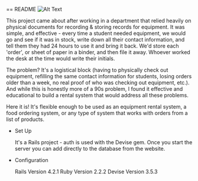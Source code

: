 == README
![Alt Text](https://github.com/adgreen93/we-are-your-friends-rentals/raw/master/public/AllMyFriendsLogo1.png)


This project came about after working in a department that relied heavily on physical documents for recording & storing records for equipment. It was simple, and effective - every time a student needed equipment, we would go and see if it was in stock, write down all their contact information, and tell them they had 24 hours to use it and bring it back. We'd store each 'order', or sheet of paper in a binder, and then file it away. Whoever worked the desk at the time would write their initials. 


The problem? It's a logistical block (having to physically check out equipment, refilling the same contact information for students, losing orders older than a week, no real proof of who was checking out equipment, etc.). And while this is honestly more of a 90s problem, I found it effective and educational to build a rental system that would address all these problems.

Here it is! It's flexible enough to be used as an equipment rental system, a food ordering system, or any type of system that works with orders from a list of products.

* Set Up

  It's a Rails project - auth is used with the Devise gem. Once you start the server you can add directly to the database from the website.
  

  
* Configuration

  Rails Version 4.2.1
  Ruby Version 2.2.2
  Devise Version 3.5.3

